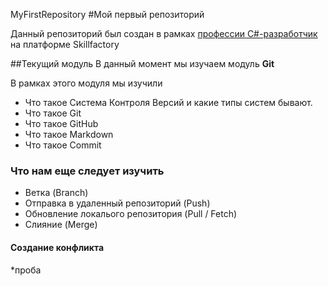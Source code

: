 MyFirstRepository
#Мой первый репозиторий

Данный репозиторий был создан в рамках [профессии C#-разработчик](https://skillfactory.ru/csharp) на платформе Skillfactory

##Текущий модуль
В данный момент мы изучаем модуль **Git**

В рамках этого модуля мы изучили
* Что такое Система Контроля Версий и какие типы систем бывают.
* Что такое Git
* Что такое GitHub
* Что такое Markdown
* Что такое Commit 


### Что нам еще следует изучить
* Ветка (Branch)
* Отправка в удаленный репозиторий (Push)
* Обновление локалього репозитория (Pull / Fetch)
* Слияние (Merge)
 

#### Создание конфликта
*проба




